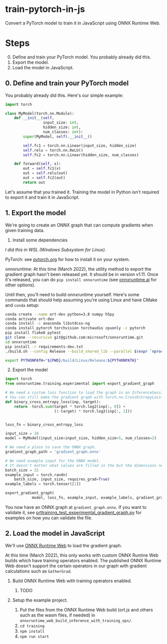 # train-pytorch-in-js
Convert a PyTorch model to train it in JavaScript using ONNX Runtime Web.

# Steps
0. Define and train your PyTorch model. You probably already did this.
1. Export the model.
2. Load the model in JavaScript.

## 0. Define and train your PyTorch model
You probably already did this.
Here's our simple example:
```python
import torch

class MyModel(torch.nn.Module):
	def __init__(self,
				 input_size: int,
				 hidden_size: int,
				 num_classes: int):
		super(MyModel, self).__init__()

		self.fc1 = torch.nn.Linear(input_size, hidden_size)
		self.relu = torch.nn.ReLU()
		self.fc2 = torch.nn.Linear(hidden_size, num_classes)

	def forward(self, x):
		out = self.fc1(x)
		out = self.relu(out)
		out = self.fc2(out)
		return out
```

Let's assume that you trained it.
Training the model in Python isn't required to export it and train it in JavaScript.

## 1. Export the model
We're going to create an ONNX graph that can compute gradients when given training data.

1. Install some dependencies

*I did this in WSL (Windows Subsystem for Linux).*

PyTorch: see [pytorch.org](https://pytorch.org/get-started/locally/) for how to install it on your system.

onnxruntime: At this time (March 2022), the utility method to export the gradient graph hasn't been released yet.
It should be in version v1.11.
Once it's released, you can do `pip install onnxruntime` (see [onnxruntime.ai](https://onnxruntime.ai) for other options).

Until then, you'll need to build onnxruntime yourself.
Here's some commands that should help assuming you're using Linux and have CMake and `conda` setup:
```bash
conda create --name ort-dev python=3.8 numpy h5py
conda activate ort-dev
conda install -c anaconda libstdcxx-ng
conda install pytorch torchvision torchaudio cpuonly -c pytorch
pip install flake8 pytest
git clone --recursive git@github.com:microsoft/onnxruntime.git
cd onnxruntime
pip install -r requirements-dev.txt
./build.sh --config Release --build_shared_lib --parallel $(expr `nproc` - 1) --enable_training --enable_pybind --build_wheel --skip_submodule_sync --skip_tests

export PYTHONPATH="${PWD}/build/Linux/Release:${PYTHONPATH}"
```

2. Export the model
```python
import torch
from onnxruntime.training.experimental import export_gradient_graph

# We need a custom loss function to load the graph in an InferenceSession in ONNX Runtime Web.
# You can still make the gradient graph with torch.nn.CrossEntropyLoss() and this test will pass.
def binary_cross_entropy_loss(inp, target):
	return -torch.sum(target * torch.log2(inp[:, 0]) +
					  (1-target) * torch.log2(inp[:, 1]))


loss_fn = binary_cross_entropy_loss

input_size = 10
model = MyModel(input_size=input_size, hidden_size=5, num_classes=2)

# We need a place to save the ONNX graph.
gradient_graph_path = 'gradient_graph.onnx'

# We need example input for the ONNX model.
# It doesn't matter what values are filled in the but the dimensions need to be correct.
batch_size = 32
example_input = torch.randn(
	batch_size, input_size, requires_grad=True)
example_labels = torch.tensor([1])

export_gradient_graph(
			model, loss_fn, example_input, example_labels, gradient_graph_path)
```

You now have an ONNX graph at `gradient_graph.onnx`.
If you want to validate it, see [orttraining_test_experimental_gradient_graph.py](https://github.com/microsoft/onnxruntime/commits/master/orttraining/orttraining/test/python/orttraining_test_experimental_gradient_graph.py) for examples on how you can validate the file.

## 2. Load the model in JavaScript
We'll use [ONNX Runtime Web](https://github.com/microsoft/onnxruntime/tree/master/js/web) to load the gradient graph.

At this time (March 2022), this only works with custom ONNX Runtine Web builds which have training operators enabled.
The published ONNX Runtime Web doesn't support the certain operators in our graph with gradient calculations such as `GatherGrad`.

1. Build ONNX Runtime Web with training operators enabled.
   1. TODO

2. Setup the example project.
   1. Put the files from the ONNX Runtime Web build (ort.js and others such as the wasm files, if needed) in `onnxruntime_web_build_inference_with_training_ops/`.
   2. `cd training`
   3. `npm install`
   4. `npm run start`
